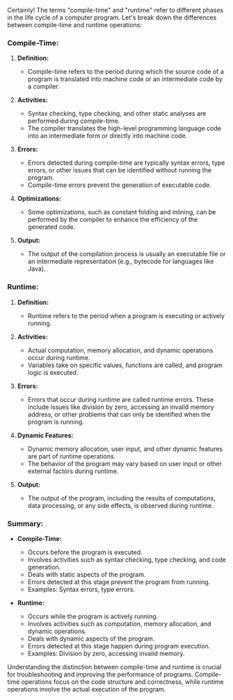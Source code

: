 Certainly! The terms "compile-time" and "runtime" refer to different phases in the life cycle of a computer program. Let's break down the differences between compile-time and runtime operations:

### Compile-Time:

1. **Definition:**
   - Compile-time refers to the period during which the source code of a program is translated into machine code or an intermediate code by a compiler.

2. **Activities:**
   - Syntax checking, type checking, and other static analyses are performed during compile-time.
   - The compiler translates the high-level programming language code into an intermediate form or directly into machine code.

3. **Errors:**
   - Errors detected during compile-time are typically syntax errors, type errors, or other issues that can be identified without running the program.
   - Compile-time errors prevent the generation of executable code.

4. **Optimizations:**
   - Some optimizations, such as constant folding and inlining, can be performed by the compiler to enhance the efficiency of the generated code.

5. **Output:**
   - The output of the compilation process is usually an executable file or an intermediate representation (e.g., bytecode for languages like Java).

### Runtime:

1. **Definition:**
   - Runtime refers to the period when a program is executing or actively running.

2. **Activities:**
   - Actual computation, memory allocation, and dynamic operations occur during runtime.
   - Variables take on specific values, functions are called, and program logic is executed.

3. **Errors:**
   - Errors that occur during runtime are called runtime errors. These include issues like division by zero, accessing an invalid memory address, or other problems that can only be identified when the program is running.

4. **Dynamic Features:**
   - Dynamic memory allocation, user input, and other dynamic features are part of runtime operations.
   - The behavior of the program may vary based on user input or other external factors during runtime.

5. **Output:**
   - The output of the program, including the results of computations, data processing, or any side effects, is observed during runtime.

### Summary:

- **Compile-Time:**
  - Occurs before the program is executed.
  - Involves activities such as syntax checking, type checking, and code generation.
  - Deals with static aspects of the program.
  - Errors detected at this stage prevent the program from running.
  - Examples: Syntax errors, type errors.

- **Runtime:**
  - Occurs while the program is actively running.
  - Involves activities such as computation, memory allocation, and dynamic operations.
  - Deals with dynamic aspects of the program.
  - Errors detected at this stage happen during program execution.
  - Examples: Division by zero, accessing invalid memory.

Understanding the distinction between compile-time and runtime is crucial for troubleshooting and improving the performance of programs. Compile-time operations focus on the code structure and correctness, while runtime operations involve the actual execution of the program.